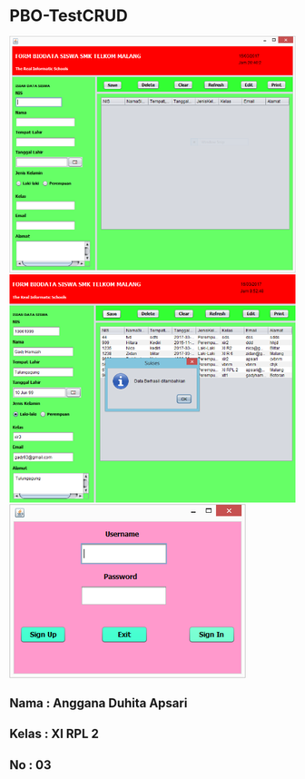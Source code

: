 # PBO-TestCRUD

![screenshot1](https://github.com/Angganada/PBO-TestCRUD/blob/master/pbo1.PNG)
![screenshot2](https://github.com/Angganada/PBO-TestCRUD/blob/master/pbo3.PNG)
![screenshot3](https://github.com/Angganada/PBO-TestCRUD/blob/master/pbo2.PNG)

## Nama  : Anggana Duhita Apsari
## Kelas : XI RPL 2
## No    : 03
